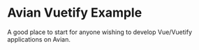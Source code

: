 # Avian Vuetify Example
A good place to start for anyone wishing to develop Vue/Vuetify applications on Avian.


